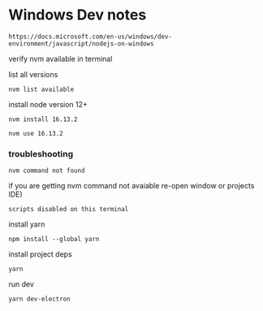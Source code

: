 # Windows Dev notes


```
https://docs.microsoft.com/en-us/windows/dev-environment/javascript/nodejs-on-windows
```

verify nvm available in terminal

list all versions
```
nvm list available
```

install node version 12+
```
nvm install 16.13.2
```

```
nvm use 16.13.2
```

### troubleshooting
```
nvm command not found
```
if you are getting nvm command not avaiable re-open window or projects IDE)


```
scripts disabled on this terminal
```


install yarn

```
npm install --global yarn
```


install project deps
```
yarn
```

run dev
```
yarn dev-electron
```
